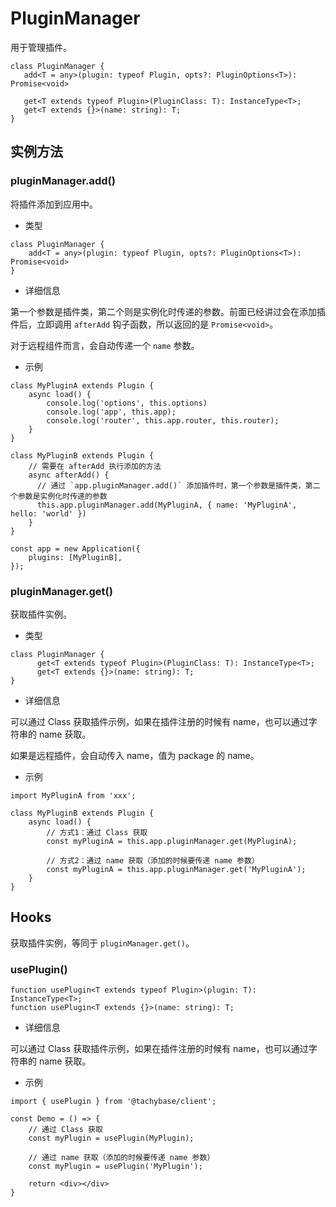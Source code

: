# PluginManager

用于管理插件。

```tsx | pure
class PluginManager {
   add<T = any>(plugin: typeof Plugin, opts?: PluginOptions<T>): Promise<void>

   get<T extends typeof Plugin>(PluginClass: T): InstanceType<T>;
   get<T extends {}>(name: string): T;
}
```

## 实例方法

### pluginManager.add()

将插件添加到应用中。

- 类型

```tsx | pure
class PluginManager {
    add<T = any>(plugin: typeof Plugin, opts?: PluginOptions<T>): Promise<void>
}
```

- 详细信息

第一个参数是插件类，第二个则是实例化时传递的参数。前面已经讲过会在添加插件后，立即调用 `afterAdd` 钩子函数，所以返回的是 `Promise<void>`。

对于远程组件而言，会自动传递一个 `name` 参数。

- 示例

```tsx | pure
class MyPluginA extends Plugin {
    async load() {
        console.log('options', this.options)
        console.log('app', this.app);
        console.log('router', this.app.router, this.router);
    }
}

class MyPluginB extends Plugin {
    // 需要在 afterAdd 执行添加的方法
    async afterAdd() {
      // 通过 `app.pluginManager.add()` 添加插件时，第一个参数是插件类，第二个参数是实例化时传递的参数
      this.app.pluginManager.add(MyPluginA, { name: 'MyPluginA', hello: 'world' })
    }
}

const app = new Application({
    plugins: [MyPluginB],
});
```

### pluginManager.get()

获取插件实例。

- 类型

```tsx | pure
class PluginManager {
      get<T extends typeof Plugin>(PluginClass: T): InstanceType<T>;
      get<T extends {}>(name: string): T;
}
```

- 详细信息

可以通过 Class 获取插件示例，如果在插件注册的时候有 name，也可以通过字符串的 name 获取。

如果是远程插件，会自动传入 name，值为 package 的 name。

- 示例

```tsx | pure
import MyPluginA from 'xxx';

class MyPluginB extends Plugin {
    async load() {
        // 方式1：通过 Class 获取
        const myPluginA = this.app.pluginManager.get(MyPluginA);

        // 方式2：通过 name 获取（添加的时候要传递 name 参数）
        const myPluginA = this.app.pluginManager.get('MyPluginA');
    }
}
```

## Hooks

获取插件实例，等同于 `pluginManager.get()`。

### usePlugin()

```tsx | pure
function usePlugin<T extends typeof Plugin>(plugin: T): InstanceType<T>;
function usePlugin<T extends {}>(name: string): T;
```

- 详细信息

可以通过 Class 获取插件示例，如果在插件注册的时候有 name，也可以通过字符串的 name 获取。

- 示例

```tsx | pure
import { usePlugin } from '@tachybase/client';

const Demo = () => {
    // 通过 Class 获取
    const myPlugin = usePlugin(MyPlugin);

    // 通过 name 获取（添加的时候要传递 name 参数）
    const myPlugin = usePlugin('MyPlugin');

    return <div></div>
}
```
